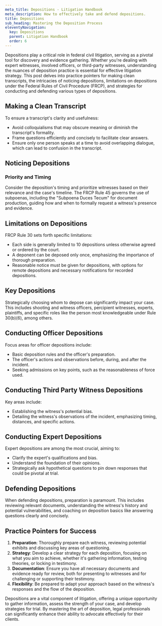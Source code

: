 ```yaml
---
meta_title: Depositions - Litigation Handbook
meta_description: How to effectively take and defend depositions.
title: Depositions
sub_heading: Mastering the Deposition Process
eleventyNavigation:
  key: Depositions
  parent: Litigation Handbook
  order: 6
---
```


Depositions play a critical role in federal civil litigation, serving as a pivotal tool for discovery and evidence gathering. Whether you're dealing with expert witnesses, involved officers, or third-party witnesses, understanding the nuances of deposition practice is essential for effective litigation strategy. This post delves into practice pointers for making clean transcripts, the intricacies of noticing depositions, limitations on depositions under the Federal Rules of Civil Procedure (FRCP), and strategies for conducting and defending various types of depositions.

## Making a Clean Transcript

To ensure a transcript's clarity and usefulness:
- Avoid colloquialisms that may obscure meaning or diminish the transcript's formality.
- Frame questions efficiently and concisely to facilitate clear answers.
- Ensure only one person speaks at a time to avoid overlapping dialogue, which can lead to confusion in the transcript.

## Noticing Depositions

### Priority and Timing
Consider the deposition's timing and prioritize witnesses based on their relevance and the case's timeline. The FRCP Rule 45 governs the use of subpoenas, including the "Subpoena Duces Tecum" for document production, guiding how and when to formally request a witness's presence and evidence.

## Limitations on Depositions

FRCP Rule 30 sets forth specific limitations:
- Each side is generally limited to 10 depositions unless otherwise agreed or ordered by the court.
- A deponent can be deposed only once, emphasizing the importance of thorough preparation.
- Reasonable notice must be given for depositions, with options for remote depositions and necessary notifications for recorded depositions.

## Key Depositions

Strategically choosing whom to depose can significantly impact your case. This includes shooting and witness officers, percipient witnesses, experts, plaintiffs, and specific roles like the person most knowledgeable under Rule 30(b)(6), among others.

## Conducting Officer Depositions

Focus areas for officer depositions include:
- Basic deposition rules and the officer's preparation.
- The officer's actions and observations before, during, and after the incident.
- Seeking admissions on key points, such as the reasonableness of force used.

## Conducting Third Party Witness Depositions

Key areas include:
- Establishing the witness's potential bias.
- Detailing the witness's observations of the incident, emphasizing timing, distances, and specific actions.

## Conducting Expert Depositions

Expert depositions are among the most crucial, aiming to:
- Clarify the expert's qualifications and bias.
- Understand the foundation of their opinions.
- Strategically ask hypothetical questions to pin down responses that could be pivotal at trial.

## Defending Depositions

When defending depositions, preparation is paramount. This includes reviewing relevant documents, understanding the witness's history and potential vulnerabilities, and coaching on deposition basics like answering questions clearly and concisely.

## Practice Pointers for Success

1. **Preparation**: Thoroughly prepare each witness, reviewing potential exhibits and discussing key areas of questioning.
2. **Strategy**: Develop a clear strategy for each deposition, focusing on what you aim to achieve, whether it's gathering information, testing theories, or locking in testimony.
3. **Documentation**: Ensure you have all necessary documents and evidence ready for review, both for presenting to witnesses and for challenging or supporting their testimony.
4. **Flexibility**: Be prepared to adapt your approach based on the witness's responses and the flow of the deposition.

Depositions are a vital component of litigation, offering a unique opportunity to gather information, assess the strength of your case, and develop strategies for trial. By mastering the art of deposition, legal professionals can significantly enhance their ability to advocate effectively for their clients.